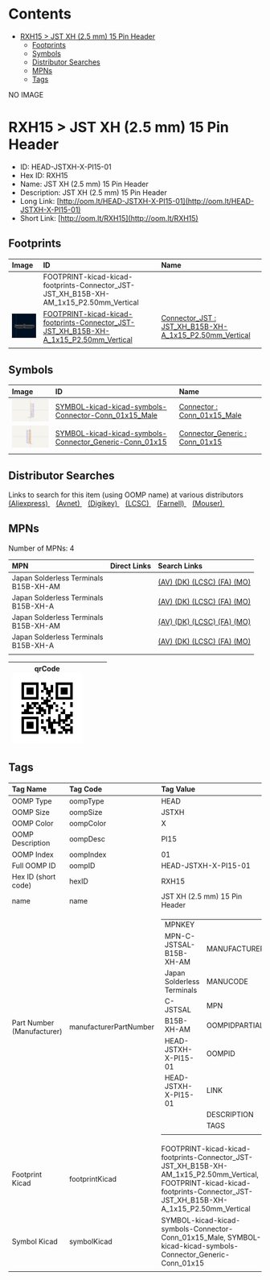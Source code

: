 



Contents
========

* [RXH15 > JST XH (2.5 mm) 15 Pin Header](#rxh15--jst-xh-25-mm-15-pin-header)
	* [Footprints](#footprints)
	* [Symbols](#symbols)
	* [Distributor Searches](#distributor-searches)
	* [MPNs](#mpns)
	* [Tags](#tags)
  
NO IMAGE  
# RXH15 > JST XH (2.5 mm) 15 Pin Header

- ID: HEAD-JSTXH-X-PI15-01
- Hex ID: RXH15
- Name: JST XH (2.5 mm) 15 Pin Header
- Description: JST XH (2.5 mm) 15 Pin Header
- Long Link: [http://oom.lt/HEAD-JSTXH-X-PI15-01](http://oom.lt/HEAD-JSTXH-X-PI15-01)
- Short Link: [http://oom.lt/RXH15](http://oom.lt/RXH15)

## Footprints
  

|Image|ID|Name|
| :--- | :--- | :--- |
||FOOTPRINT-kicad-kicad-footprints-Connector_JST-JST_XH_B15B-XH-AM_1x15_P2.50mm_Vertical||
|[![](https://raw.githubusercontent.com/oomlout/oomlout_OOMP_eda_V2/main/FOOTPRINT/kicad/kicad-footprints/Connector_JST/JST_XH_B15B-XH-A_1x15_P2.50mm_Vertical/image_140.png)](https://github.com/oomlout/oomlout_OOMP_eda_V2/tree/main/FOOTPRINT/kicad/kicad-footprints/Connector_JST/JST_XH_B15B-XH-A_1x15_P2.50mm_Vertical/)|[FOOTPRINT-kicad-kicad-footprints-Connector_JST-JST_XH_B15B-XH-A_1x15_P2.50mm_Vertical](https://github.com/oomlout/oomlout_OOMP_eda_V2/tree/main/FOOTPRINT/kicad/kicad-footprints/Connector_JST/JST_XH_B15B-XH-A_1x15_P2.50mm_Vertical/)|[Connector_JST : JST_XH_B15B-XH-A_1x15_P2.50mm_Vertical](https://github.com/oomlout/oomlout_OOMP_eda_V2/tree/main/FOOTPRINT/kicad/kicad-footprints/Connector_JST/JST_XH_B15B-XH-A_1x15_P2.50mm_Vertical/)|
||||

## Symbols
  

|Image|ID|Name|
| :--- | :--- | :--- |
|[![](https://raw.githubusercontent.com/oomlout/oomlout_OOMP_eda_V2/main/SYMBOL/kicad/kicad-symbols/Connector/Conn_01x15_Male/image_140.png)](https://github.com/oomlout/oomlout_OOMP_eda_V2/tree/main/SYMBOL/kicad/kicad-symbols/Connector/Conn_01x15_Male/)|[SYMBOL-kicad-kicad-symbols-Connector-Conn_01x15_Male](https://github.com/oomlout/oomlout_OOMP_eda_V2/tree/main/SYMBOL/kicad/kicad-symbols/Connector/Conn_01x15_Male/)|[Connector : Conn_01x15_Male](https://github.com/oomlout/oomlout_OOMP_eda_V2/tree/main/SYMBOL/kicad/kicad-symbols/Connector/Conn_01x15_Male/)|
|[![](https://raw.githubusercontent.com/oomlout/oomlout_OOMP_eda_V2/main/SYMBOL/kicad/kicad-symbols/Connector_Generic/Conn_01x15/image_140.png)](https://github.com/oomlout/oomlout_OOMP_eda_V2/tree/main/SYMBOL/kicad/kicad-symbols/Connector_Generic/Conn_01x15/)|[SYMBOL-kicad-kicad-symbols-Connector_Generic-Conn_01x15](https://github.com/oomlout/oomlout_OOMP_eda_V2/tree/main/SYMBOL/kicad/kicad-symbols/Connector_Generic/Conn_01x15/)|[Connector_Generic : Conn_01x15](https://github.com/oomlout/oomlout_OOMP_eda_V2/tree/main/SYMBOL/kicad/kicad-symbols/Connector_Generic/Conn_01x15/)|
||||

## Distributor Searches
  
Links to search for this item (using OOMP name) at various distributors  
[(Aliexpress) ](https://www.aliexpress.com/wholesale?SearchText=1117JST+XH+2.5+mm+15+Pin+Header)&nbsp;&nbsp;&nbsp;[(Avnet) ](https://www.avnet.com/shop/us/search/JST+XH+2.5+mm+15+Pin+Header)&nbsp;&nbsp;&nbsp;[(Digikey) ](https://www.digikey.co.uk/en/products/result?s=JST+XH+2.5+mm+15+Pin+Header)&nbsp;&nbsp;&nbsp;[(LCSC) ](https://www.lcsc.com/search?q=JST+XH+2.5+mm+15+Pin+Header)&nbsp;&nbsp;&nbsp;[(Farnell) ](https://uk.farnell.com/search?st=JST+XH+2.5+mm+15+Pin+Header)&nbsp;&nbsp;&nbsp;[(Mouser) ](https://www.mouser.com/c/?q=JST+XH+2.5+mm+15+Pin+Header)&nbsp;&nbsp;&nbsp;
## MPNs
  
Number of MPNs: 4  

|MPN|Direct Links|Search Links|
| :--- | :--- | :--- |
|Japan Solderless Terminals<br>B15B-XH-AM||[(AV) ](https://www.avnet.com/shop/us/search/B15B-XH-AM)[(DK) ](https://www.digikey.co.uk/products/en?keywords=B15B-XH-AM)[(LCSC) ](https://www.lcsc.com/search?q=B15B-XH-AM)[(FA) ](https://uk.farnell.com/search?st=B15B-XH-AM)[(MO) ](https://www.mouser.com/c/?q=B15B-XH-AM)|
|Japan Solderless Terminals<br>B15B-XH-A||[(AV) ](https://www.avnet.com/shop/us/search/B15B-XH-A)[(DK) ](https://www.digikey.co.uk/products/en?keywords=B15B-XH-A)[(LCSC) ](https://www.lcsc.com/search?q=B15B-XH-A)[(FA) ](https://uk.farnell.com/search?st=B15B-XH-A)[(MO) ](https://www.mouser.com/c/?q=B15B-XH-A)|
|Japan Solderless Terminals<br>B15B-XH-AM||[(AV) ](https://www.avnet.com/shop/us/search/B15B-XH-AM)[(DK) ](https://www.digikey.co.uk/products/en?keywords=B15B-XH-AM)[(LCSC) ](https://www.lcsc.com/search?q=B15B-XH-AM)[(FA) ](https://uk.farnell.com/search?st=B15B-XH-AM)[(MO) ](https://www.mouser.com/c/?q=B15B-XH-AM)|
|Japan Solderless Terminals<br>B15B-XH-A||[(AV) ](https://www.avnet.com/shop/us/search/B15B-XH-A)[(DK) ](https://www.digikey.co.uk/products/en?keywords=B15B-XH-A)[(LCSC) ](https://www.lcsc.com/search?q=B15B-XH-A)[(FA) ](https://uk.farnell.com/search?st=B15B-XH-A)[(MO) ](https://www.mouser.com/c/?q=B15B-XH-A)|
||||
  

|qrCode<br>[![](https://raw.githubusercontent.com/oomlout/oomlout_OOMP_parts_V2/main/HEAD/JSTXH/X/PI15/01/qrCode_140.png)](https://github.com/oomlout/oomlout_OOMP_parts_V2/tree/main/HEAD/JSTXH/X/PI15/01/qrCode.png)||||
| :---: | :---: | :---: | :---: |

## Tags
  

|Tag Name|Tag Code|Tag Value|
| :--- | :--- | :--- |
|OOMP Type|oompType|HEAD|
|OOMP Size|oompSize|JSTXH|
|OOMP Color|oompColor|X|
|OOMP Description|oompDesc|PI15|
|OOMP Index|oompIndex|01|
|Full OOMP ID|oompID|HEAD-JSTXH-X-PI15-01|
|Hex ID (short code)|hexID|RXH15|
|name|name|JST XH (2.5 mm) 15 Pin Header|
|Part Number (Manufacturer)|manufacturerPartNumber|<table><tr><td>MPNKEY</td></tr><tr><td> MPN-C-JSTSAL-B15B-XH-AM</td><td> MANUFACTURER</td></tr><tr><td> Japan Solderless Terminals</td><td> MANUCODE</td></tr><tr><td> C-JSTSAL</td><td> MPN</td></tr><tr><td> B15B-XH-AM</td><td> OOMPIDPARTIAL</td></tr><tr><td> HEAD-JSTXH-X-PI15-01</td><td> OOMPID</td></tr><tr><td> HEAD-JSTXH-X-PI15-01</td><td> LINK</td></tr><tr><td> </td><td> DESCRIPTION</td></tr><tr><td> </td><td> TAGS</td></tr><tr><td> </td></tr></table></td><td> <table><tr><td>MPNKEY</td></tr><tr><td> MPN-C-JSTSAL-B15B-XH-A</td><td> MANUFACTURER</td></tr><tr><td> Japan Solderless Terminals</td><td> MANUCODE</td></tr><tr><td> C-JSTSAL</td><td> MPN</td></tr><tr><td> B15B-XH-A</td><td> OOMPIDPARTIAL</td></tr><tr><td> HEAD-JSTXH-X-PI15-01</td><td> OOMPID</td></tr><tr><td> HEAD-JSTXH-X-PI15-01</td><td> LINK</td></tr><tr><td> </td><td> DESCRIPTION</td></tr><tr><td> </td><td> TAGS</td></tr><tr><td> </td></tr></table></td><td> <table><tr><td>MPNKEY</td></tr><tr><td> MPN-C-JSTSAL-B15B-XH-AM</td><td> MANUFACTURER</td></tr><tr><td> Japan Solderless Terminals</td><td> MANUCODE</td></tr><tr><td> C-JSTSAL</td><td> MPN</td></tr><tr><td> B15B-XH-AM</td><td> OOMPIDPARTIAL</td></tr><tr><td> HEAD-JSTXH-X-PI15-01</td><td> OOMPID</td></tr><tr><td> HEAD-JSTXH-X-PI15-01</td><td> LINK</td></tr><tr><td> </td><td> DESCRIPTION</td></tr><tr><td> </td><td> TAGS</td></tr><tr><td> </td></tr></table></td><td> <table><tr><td>MPNKEY</td></tr><tr><td> MPN-C-JSTSAL-B15B-XH-A</td><td> MANUFACTURER</td></tr><tr><td> Japan Solderless Terminals</td><td> MANUCODE</td></tr><tr><td> C-JSTSAL</td><td> MPN</td></tr><tr><td> B15B-XH-A</td><td> OOMPIDPARTIAL</td></tr><tr><td> HEAD-JSTXH-X-PI15-01</td><td> OOMPID</td></tr><tr><td> HEAD-JSTXH-X-PI15-01</td><td> LINK</td></tr><tr><td> </td><td> DESCRIPTION</td></tr><tr><td> </td><td> TAGS</td></tr><tr><td> </td></tr></table>|
|Footprint Kicad|footprintKicad|FOOTPRINT-kicad-kicad-footprints-Connector_JST-JST_XH_B15B-XH-AM_1x15_P2.50mm_Vertical, FOOTPRINT-kicad-kicad-footprints-Connector_JST-JST_XH_B15B-XH-A_1x15_P2.50mm_Vertical|
|Symbol Kicad|symbolKicad|SYMBOL-kicad-kicad-symbols-Connector-Conn_01x15_Male, SYMBOL-kicad-kicad-symbols-Connector_Generic-Conn_01x15|
||||
